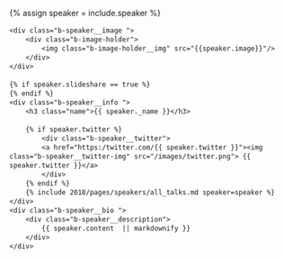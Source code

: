 {% assign speaker = include.speaker %}
<article class="b-speaker fix-anchor" id="{{ speaker.id }}">

	<div class="b-speaker__image ">
		<div class="b-image-holder">
			<img class="b-image-holder__img" src="{{speaker.image}}"/>
		</div>
	</div>

	{% if speaker.slideshare == true %}
	{% endif %}
	<div class="b-speaker__info ">
		<h3 class="name">{{ speaker._name }}</h3>

		{% if speaker.twitter %}
			<div class="b-speaker__twitter">
			<a href="https:/twitter.com/{{ speaker.twitter }}"><img class="b-speaker__twitter-img" src="/images/twitter.png"> {{ speaker.twitter }}</a>
			</div>
		{% endif %}
		{% include 2018/pages/speakers/all_talks.md speaker=speaker %}
   	</div>
	<div class="b-speaker__bio ">
		<div class="b-speaker__description">
	 		{{ speaker.content  || markdownify }}
	  	</div>
   	</div>


</article>
